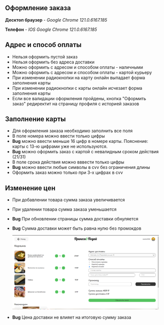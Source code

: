 ## Оформление заказа

**Десктоп браузер** - _Google Chrome 121.0.6167.185_ 

**Телефон** - _IOS Google Chrome 121.0.6167.185_



## Адрес и способ оплаты

- Нельзя оформить пустой заказ
- Нельзя оформить без адреса доставки
- Можно оформить с адресом и способом оплаты - наличными
- Можно оформить с адресом и способом оплаты - картой курьеру
- При изменении радиокнопки на карту онлайн выпадает форма заполнения карты
- При изменении радиокнопки с карты онлайн исчезает форма заполнения карты
- Если все валидации оформления пройдены, кнопка "Оформить заказ" редиректит на страницу профиля с историей заказов

## Заполнение карты

- Для оформления заказа необходимо заполнить все поля
- В поле номера можно ввести только цифры
- **Bug** можно ввести меньше 16 цифр в номере карты. Пояснение: карты с 13-ю цифрами уже не используются.
- **Bug** можно оформить заказ с картой с невалидным сроком действия (21/31)
- В поле срока действия можно вввести только цифры
- **Bug** можно ввести любые символы в cvv без ограничения длины
- Оформить заказ можно только при 3-х цифрах в cvv

## Изменение цен

- При добавлении товара сумма заказа увеличивается
- При удалении товара сумма заказа уменьшается
- **Bug** При обновлении страницы сумма доставки обнуляется
- **Bug** Сумма доставки может быть равна нулю без промокдов

    <img src="img/lost_delivery_price.png" width=500>

- **Bug** Цена доставки не влияет на итоговую сумму заказа


